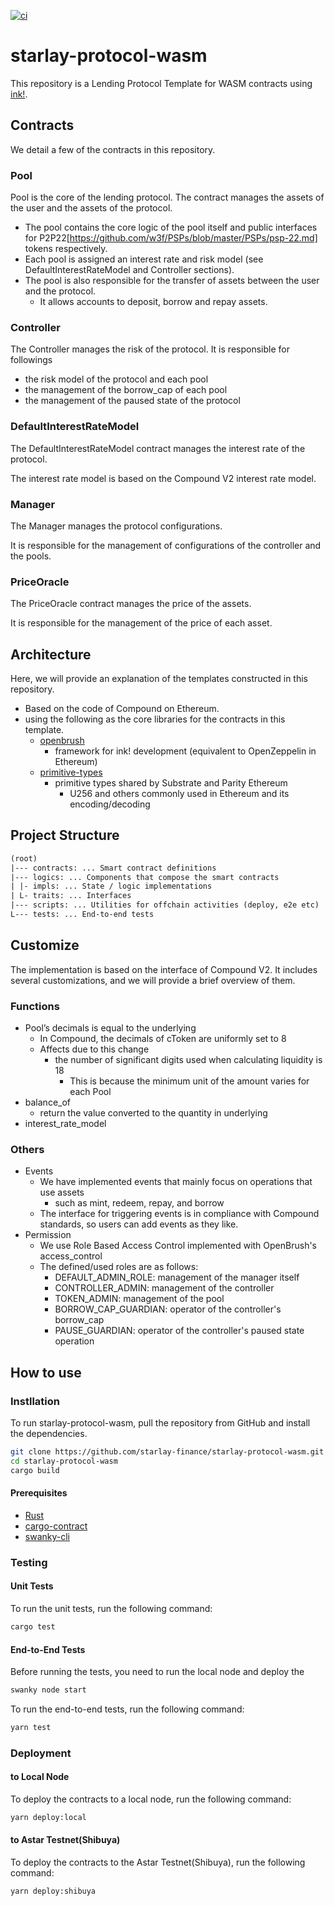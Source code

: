 [![ci](https://github.com/starlay-finance/starlay-protocol-wasm/actions/workflows/ci.yml/badge.svg)](https://github.com/starlay-finance/starlay-protocol-wasm/actions/workflows/ci.yml)

# starlay-protocol-wasm

This repository is a Lending Protocol Template for WASM contracts using [ink!](https://use.ink/).

## Contracts

We detail a few of the contracts in this repository.

### Pool

Pool is the core of the lending protocol. The contract manages the assets of the user and the assets of the protocol.

- The pool contains the core logic of the pool itself and public interfaces for P2P22[https://github.com/w3f/PSPs/blob/master/PSPs/psp-22.md] tokens respectively.
- Each pool is assigned an interest rate and risk model (see DefaultInterestRateModel and Controller sections).
- The pool is also responsible for the transfer of assets between the user and the protocol.
  - It allows accounts to deposit, borrow and repay assets.

### Controller

The Controller manages the risk of the protocol.
It is responsible for followings

- the risk model of the protocol and each pool
- the management of the borrow_cap of each pool
- the management of the paused state of the protocol

### DefaultInterestRateModel

The DefaultInterestRateModel contract manages the interest rate of the protocol.

The interest rate model is based on the Compound V2 interest rate model.

### Manager

The Manager manages the protocol configurations.

It is responsible for the management of configurations of the controller and the pools.

### PriceOracle

The PriceOracle contract manages the price of the assets.

It is responsible for the management of the price of each asset.

## Architecture

Here, we will provide an explanation of the templates constructed in this repository.

- Based on the code of Compound on Ethereum.
- using the following as the core libraries for the contracts in this template.
  - [openbrush](https://github.com/727-Ventures/openbrush-contracts)
    - framework for ink! development (equivalent to OpenZeppelin in Ethereum)
  - [primitive-types](https://github.com/paritytech/parity-common/tree/master/primitive-types)
    - primitive types shared by Substrate and Parity Ethereum
      - U256 and others commonly used in Ethereum and its encoding/decoding

## Project Structure

```txt
(root)
|--- contracts: ... Smart contract definitions
|--- logics: ... Components that compose the smart contracts
| |- impls: ... State / logic implementations
| L- traits: ... Interfaces
|--- scripts: ... Utilities for offchain activities (deploy, e2e etc)
L--- tests: ... End-to-end tests
```

## Customize

The implementation is based on the interface of Compound V2.
It includes several customizations, and we will provide a brief overview of them.

### Functions

- Pool’s decimals is equal to the underlying
  - In Compound, the decimals of cToken are uniformly set to 8
  - Affects due to this change
    - the number of significant digits used when calculating liquidity is 18
      - This is because the minimum unit of the amount varies for each Pool
- balance_of
  - return the value converted to the quantity in underlying
- interest_rate_model

### Others

- Events
  - We have implemented events that mainly focus on operations that use assets
    - such as mint, redeem, repay, and borrow
  - The interface for triggering events is in compliance with Compound standards, so users can add events as they like.
- Permission
  - We use Role Based Access Control implemented with OpenBrush's access_control
  - The defined/used roles are as follows:
    - DEFAULT_ADMIN_ROLE: management of the manager itself
    - CONTROLLER_ADMIN: management of the controller
    - TOKEN_ADMIN: management of the pool
    - BORROW_CAP_GUARDIAN: operator of the controller's borrow_cap
    - PAUSE_GUARDIAN: operator of the controller's paused state operation

## How to use

### Instllation

To run starlay-protocol-wasm, pull the repository from GitHub and install the dependencies.

```bash
git clone https://github.com/starlay-finance/starlay-protocol-wasm.git
cd starlay-protocol-wasm
cargo build
```

#### Prerequisites

- [Rust](https://www.rust-lang.org/tools/install)
- [cargo-contract](https://github.com/paritytech/cargo-contract)
- [swanky-cli](https://github.com/AstarNetwork/swanky-cli)

### Testing

#### Unit Tests

To run the unit tests, run the following command:

```bash
cargo test
```

#### End-to-End Tests

Before running the tests, you need to run the local node and deploy the

```bash
swanky node start
```

To run the end-to-end tests, run the following command:

```bash
yarn test
```

### Deployment

#### to Local Node

To deploy the contracts to a local node, run the following command:

```bash
yarn deploy:local
```

#### to Astar Testnet(Shibuya)

To deploy the contracts to the Astar Testnet(Shibuya), run the following command:

```bash
yarn deploy:shibuya
```
